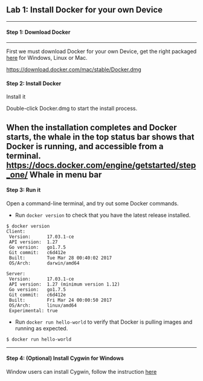 ## Lab 1: Install Docker for your own Device

--------

#### Step 1: Download Docker

--------

First we must download Docker for your own Device, get the right packaged [here](https://www.docker.com/community-edition#/download) for Windows, Linux or Mac.

https://download.docker.com/mac/stable/Docker.dmg

#### Step 2: Install Docker

Install it

Double-click Docker.dmg to start the install process.

When the installation completes and Docker starts, the whale in the top status bar shows that Docker is running, and accessible from a terminal.
https://docs.docker.com/engine/getstarted/step_one/
Whale in menu bar
--------

#### Step 3: Run it
Open a command-line terminal, and try out some Docker commands.

- Run `docker version` to check that you have the latest release installed.

```
$ docker version
Client:
 Version:      17.03.1-ce
 API version:  1.27
 Go version:   go1.7.5
 Git commit:   c6d412e
 Built:        Tue Mar 28 00:40:02 2017
 OS/Arch:      darwin/amd64

Server:
 Version:      17.03.1-ce
 API version:  1.27 (minimum version 1.12)
 Go version:   go1.7.5
 Git commit:   c6d412e
 Built:        Fri Mar 24 00:00:50 2017
 OS/Arch:      linux/amd64
 Experimental: true
```
- Run `docker run hello-world` to verify that Docker is pulling images and running as expected.

```
$ docker run hello-world
```

--------

#### Step 4: (Optional) Install Cygwin for Windows 

Window users can install Cygwin, follow the instruction [here](https://cygwin.com/install.html)
